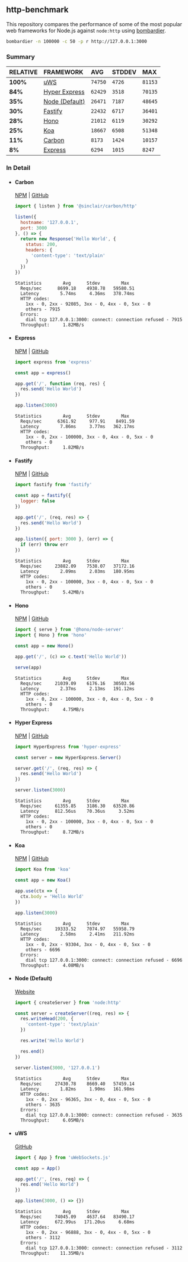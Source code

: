 ## http-benchmark

This repository compares the performance of some of the most popular web frameworks for Node.js against `node:http` using [bombardier](https://github.com/codesenberg/bombardier).

```bash
bombardier -n 100000 -c 50 -p r http://127.0.0.1:3000
```

### Summary

| RELATIVE | FRAMEWORK | AVG | STDDEV | MAX |
| :--- | :--- | :--- | :--- | :--- |
| **100%** | [uWS](#uws) | `74750` | `4726` | `81153` |
| **84%** | [Hyper Express](#hyper-express) | `62429` | `3518` | `70135` |
| **35%** | [Node (Default)](#node-default) | `26471` | `7187` | `48645` |
| **30%** | [Fastify](#fastify) | `22432` | `6717` | `36401` |
| **28%** | [Hono](#hono) | `21012` | `6119` | `30292` |
| **25%** | [Koa](#koa) | `18667` | `6508` | `51348` |
| **11%** | [Carbon](#carbon) | `8173` | `1424` | `10157` |
| **8%** | [Express](#express) | `6294` | `1015` | `8247` |


### In Detail

- #### Carbon
  [NPM](https://npmjs.com/@sinclair/carbon) | [GitHub](https://github.com/sinclairzx81/carbon)
  ```js
  import { listen } from '@sinclair/carbon/http'

  listen({
    hostname: '127.0.0.1',
    port: 3000
  }, () => {
    return new Response('Hello World', {
      status: 200,
      headers: {
        'content-type': 'text/plain'
      }
    })
  })
  ```

  ```
  Statistics        Avg      Stdev        Max
    Reqs/sec      8699.18    4938.78   59580.51
    Latency        5.74ms     4.36ms   378.74ms
    HTTP codes:
      1xx - 0, 2xx - 92085, 3xx - 0, 4xx - 0, 5xx - 0
      others - 7915
    Errors:
      dial tcp 127.0.0.1:3000: connect: connection refused - 7915
    Throughput:     1.82MB/s
  ```

- #### Express
  [NPM](https://npmjs.com/express) | [GitHub](https://github.com/expressjs/express)
  ```js
  import express from 'express'

  const app = express()

  app.get('/', function (req, res) {
    res.send('Hello World')
  })

  app.listen(3000)
  ```

  ```
  Statistics        Avg      Stdev        Max
    Reqs/sec      6361.92     977.91    8491.59
    Latency        7.86ms     3.77ms   362.17ms
    HTTP codes:
      1xx - 0, 2xx - 100000, 3xx - 0, 4xx - 0, 5xx - 0
      others - 0
    Throughput:     1.82MB/s
  ```

- #### Fastify
  [NPM](https://npmjs.com/fastify) | [GitHub](https://github.com/fastify/fastify)
  ```js
  import fastify from 'fastify'

  const app = fastify({
    logger: false
  })

  app.get('/', (req, res) => {
    res.send('Hello World')
  })

  app.listen({ port: 3000 }, (err) => {
    if (err) throw err
  })
  ```

  ```
  Statistics        Avg      Stdev        Max
    Reqs/sec     23882.09    7538.07   37172.16
    Latency        2.09ms     2.03ms   180.95ms
    HTTP codes:
      1xx - 0, 2xx - 100000, 3xx - 0, 4xx - 0, 5xx - 0
      others - 0
    Throughput:     5.42MB/s
  ```

- #### Hono
  [NPM](https://npmjs.com/hono) | [GitHub](https://github.com/honojs/hono)
  ```js
  import { serve } from '@hono/node-server'
  import { Hono } from 'hono'

  const app = new Hono()

  app.get('/', (c) => c.text('Hello World'))

  serve(app)
  ```

  ```
  Statistics        Avg      Stdev        Max
    Reqs/sec     21039.09    6176.16   30503.56
    Latency        2.37ms     2.13ms   191.12ms
    HTTP codes:
      1xx - 0, 2xx - 100000, 3xx - 0, 4xx - 0, 5xx - 0
      others - 0
    Throughput:     4.75MB/s
  ```

- #### Hyper Express
  [NPM](https://npmjs.com/hyper-express) | [GitHub](https://github.com/kartikk221/hyper-express)
  ```js
  import HyperExpress from 'hyper-express'

  const server = new HyperExpress.Server()

  server.get('/', (req, res) => {
    res.send('Hello World')
  })

  server.listen(3000)
  ```

  ```
  Statistics        Avg      Stdev        Max
    Reqs/sec     61355.85    3186.30   63520.86
    Latency      812.56us    70.36us     3.52ms
    HTTP codes:
      1xx - 0, 2xx - 100000, 3xx - 0, 4xx - 0, 5xx - 0
      others - 0
    Throughput:     8.72MB/s
  ```

- #### Koa
  [NPM](https://npmjs.com/koa) | [GitHub](https://github.com/koajs/koa)
  ```js
  import Koa from 'koa'

  const app = new Koa()

  app.use(ctx => {
    ctx.body = 'Hello World'
  })

  app.listen(3000)
  ```

  ```
  Statistics        Avg      Stdev        Max
    Reqs/sec     19333.52    7074.97   55958.79
    Latency        2.58ms     2.41ms   211.92ms
    HTTP codes:
      1xx - 0, 2xx - 93304, 3xx - 0, 4xx - 0, 5xx - 0
      others - 6696
    Errors:
      dial tcp 127.0.0.1:3000: connect: connection refused - 6696
    Throughput:     4.08MB/s
  ```

- #### Node (Default)
  [Website](https://nodejs.org/api/http.html)
  ```js
  import { createServer } from 'node:http'

  const server = createServer((req, res) => {
    res.writeHead(200, {
      'content-type': 'text/plain'
    })

    res.write('Hello World')

    res.end()
  })

  server.listen(3000, '127.0.0.1')
  ```

  ```
  Statistics        Avg      Stdev        Max
    Reqs/sec     27430.78    8669.40   57459.14
    Latency        1.82ms     1.90ms   161.98ms
    HTTP codes:
      1xx - 0, 2xx - 96365, 3xx - 0, 4xx - 0, 5xx - 0
      others - 3635
    Errors:
      dial tcp 127.0.0.1:3000: connect: connection refused - 3635
    Throughput:     6.05MB/s
  ```

- #### uWS
  [GitHub](https://github.com/uNetworking/uWebSockets.js)
  ```js
  import { App } from 'uWebSockets.js'

  const app = App()

  app.get('/', (res, req) => {
    res.end('Hello World')
  })

  app.listen(3000, () => {})
  ```

  ```
  Statistics        Avg      Stdev        Max
    Reqs/sec     74045.09    4637.64   83490.17
    Latency      672.99us   171.20us     6.68ms
    HTTP codes:
      1xx - 0, 2xx - 96888, 3xx - 0, 4xx - 0, 5xx - 0
      others - 3112
    Errors:
      dial tcp 127.0.0.1:3000: connect: connection refused - 3112
    Throughput:    11.35MB/s
  ```



